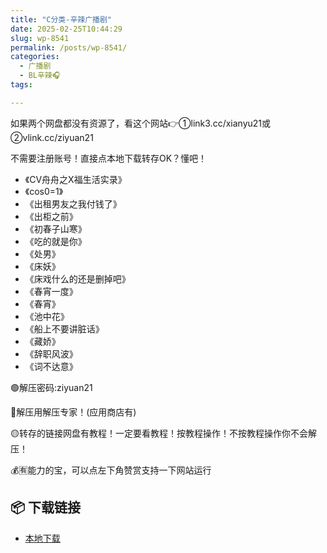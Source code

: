 ```yaml
---
title: "C分类-辛辣广播剧"
date: 2025-02-25T10:44:29
slug: wp-8541
permalink: /posts/wp-8541/
categories:
  - 广播剧
  - BL辛辣🎧
tags:

---
```


如果两个网盘都没有资源了，看这个网站👉①link3.cc/xianyu21或②vlink.cc/ziyuan21

不需要注册账号！直接点本地下载转存OK？懂吧！

*   《CV舟舟之X福生活实录》
*   《cos0=1》
*   《出租男友之我付钱了》
*   《出柜之前》
*   《初春子山寒》
*   《吃的就是你》
*   《处男》
*   《床妖》
*   《床戏什么的还是删掉吧》
*   《春宵一度》
*   《春宵》
*   《池中花》
*   《船上不要讲脏话》
*   《藏娇》
*   《辞职风波》
*   《词不达意》

🟢解压密码:ziyuan21

🔵解压用解压专家！(应用商店有)

🟡转存的链接网盘有教程！一定要看教程！按教程操作！不按教程操作你不会解压！

💰🈶能力的宝，可以点左下角赞赏支持一下网站运行

## 📦 下载链接
- [本地下载](https://blziyuan21.com/pay-download/8541?key=abfc76f731&down_id=0)


